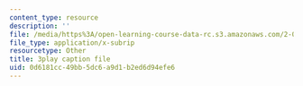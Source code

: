 ```yaml
---
content_type: resource
description: ''
file: /media/https%3A/open-learning-course-data-rc.s3.amazonaws.com/2-003sc-engineering-dynamics-fall-2011/0d6181cc49bb5dc6a9d1b2ed6d94efe6_6wPHoFjnYXI.srt
file_type: application/x-subrip
resourcetype: Other
title: 3play caption file
uid: 0d6181cc-49bb-5dc6-a9d1-b2ed6d94efe6
---
```

